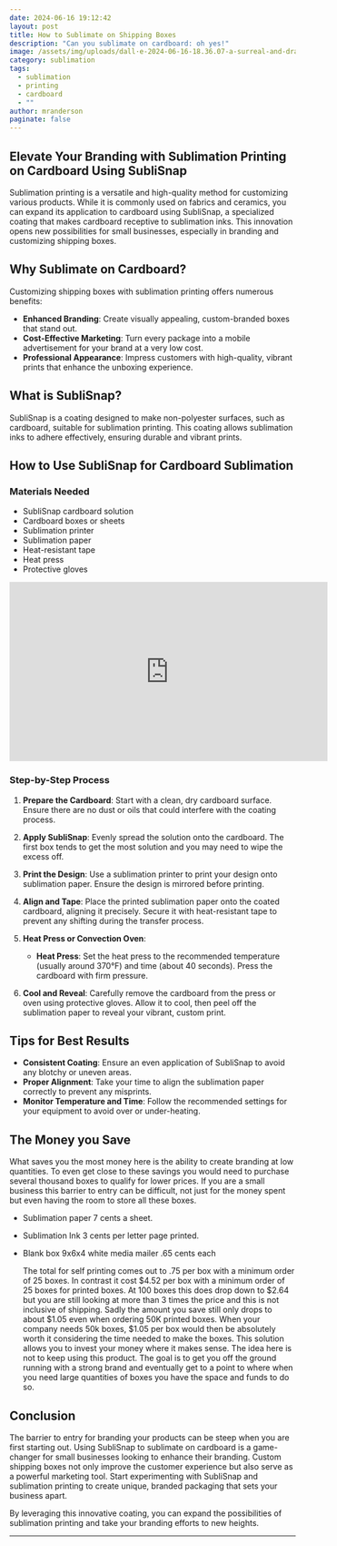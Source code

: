 ```yaml
---
date: 2024-06-16 19:12:42
layout: post
title: How to Sublimate on Shipping Boxes
description: "Can you sublimate on cardboard: oh yes!"
image: /assets/img/uploads/dall·e-2024-06-16-18.36.07-a-surreal-and-dramatic-scene-showcasing-the-process-of-sublimation-printing.-in-the-foreground-there-is-a-realistic-heat-press-machine-with-a-vibrant.webp
category: sublimation
tags:
  - sublimation
  - printing
  - cardboard
  - ""
author: mranderson
paginate: false
---
```

## Elevate Your Branding with Sublimation Printing on Cardboard Using SubliSnap

Sublimation printing is a versatile and high-quality method for customizing various products. While it is commonly used on fabrics and ceramics, you can expand its application to cardboard using SubliSnap, a specialized coating that makes cardboard receptive to sublimation inks. This innovation opens new possibilities for small businesses, especially in branding and customizing shipping boxes. 

## Why Sublimate on Cardboard?

Customizing shipping boxes with sublimation printing offers numerous benefits:

* **Enhanced Branding**: Create visually appealing, custom-branded boxes that stand out.
* **Cost-Effective Marketing**: Turn every package into a mobile advertisement for your brand at a very low cost. 
* **Professional Appearance**: Impress customers with high-quality, vibrant prints that enhance the unboxing experience.

## What is SubliSnap?

SubliSnap is a coating designed to make non-polyester surfaces, such as cardboard, suitable for sublimation printing. This coating allows sublimation inks to adhere effectively, ensuring durable and vibrant prints.

## How to Use SubliSnap for Cardboard Sublimation

### Materials Needed

* SubliSnap cardboard solution
* Cardboard boxes or sheets
* Sublimation printer
* Sublimation paper
* Heat-resistant tape
* Heat press 
* Protective gloves

<iframe width="560" height="315" src="https://www.youtube.com/embed/YHGXgl6-v5A?si=7zPRhA5_-ip8zScu" title="YouTube video player" frameborder="0" allow="accelerometer; autoplay; clipboard-write; encrypted-media; gyroscope; picture-in-picture; web-share" referrerpolicy="strict-origin-when-cross-origin" allowfullscreen></iframe>

### Step-by-Step Process

1. **Prepare the Cardboard**: Start with a clean, dry cardboard surface. Ensure there are no dust or oils that could interfere with the coating process.
2. **Apply SubliSnap**: Evenly spread the solution onto the cardboard. The first box tends to get the most solution and you may need to wipe the excess off.
3. **Print the Design**: Use a sublimation printer to print your design onto sublimation paper. Ensure the design is mirrored before printing.
4. **Align and Tape**: Place the printed sublimation paper onto the coated cardboard, aligning it precisely. Secure it with heat-resistant tape to prevent any shifting during the transfer process.
5. **Heat Press or Convection Oven**: 

   * **Heat Press**: Set the heat press to the recommended temperature (usually around 370°F) and time (about 40 seconds). Press the cardboard with firm pressure.
6. **Cool and Reveal**: Carefully remove the cardboard from the press or oven using protective gloves. Allow it to cool, then peel off the sublimation paper to reveal your vibrant, custom print.

## Tips for Best Results

* **Consistent Coating**: Ensure an even application of SubliSnap to avoid any blotchy or uneven areas.
* **Proper Alignment**: Take your time to align the sublimation paper correctly to prevent any misprints.
* **Monitor Temperature and Time**: Follow the recommended settings for your equipment to avoid over or under-heating.

## T﻿he Money you Save

W﻿hat saves you the most money here is the ability to create branding at low quantities. To even get close to these savings you would need to purchase several thousand boxes to qualify for lower prices. If you are a small business this barrier to entry can be difficult, not just for the money spent but even having the room to store all these boxes. 

* Sublimation paper 7 cents a sheet. 
* Sublimation Ink 3 cents per letter page printed. 
* B﻿lank box 9x6x4 white media mailer .65 cents each

  T﻿he total for self printing comes out to .75 per box with a minimum order of 25 boxes. In contrast it cost $4.52 per box with a minimum order of 25 boxes for printed boxes. At 100 boxes this does drop down to $2.64 but you are still looking at more than 3 times the price and this is not inclusive of shipping. Sadly the amount you save still only drops to about $1.05 even when ordering 50K printed boxes. When your company needs 50k boxes, $1.05 per box would then be absolutely worth it considering the time needed to make the boxes.  This solution allows you to invest your money where it makes sense. The idea here is not to keep using this product. The goal is to get you off the ground running with a strong brand and eventually get to a point to where when you need large quantities of boxes you have the space and funds to do so. 

## Conclusion

The barrier to entry for branding your products can be steep when you are first starting out. Using SubliSnap to sublimate on cardboard is a game-changer for small businesses looking to enhance their branding. Custom shipping boxes not only improve the customer experience but also serve as a powerful marketing tool. Start experimenting with SubliSnap and sublimation printing to create unique, branded packaging that sets your business apart.

By leveraging this innovative coating, you can expand the possibilities of sublimation printing and take your branding efforts to new heights.

- - -